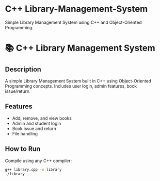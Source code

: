 # C++ Library-Management-System
Simple Library Management System using C++ and Object-Oriented Programming.
# 📚 C++ Library Management System

## Description
A simple Library Management System built in C++ using Object-Oriented Programming concepts. Includes user login, admin features, book issue/return.

## Features
- Add, remove, and view books
- Admin and student login
- Book issue and return
- File handling

## How to Run
Compile using any C++ compiler:
```bash
g++ library.cpp -o library
./library
